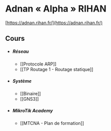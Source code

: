 # Adnan « Alpha » RIHAN
[https://adnan.rihan.fr/](https://adnan.rihan.fr/)

## Cours
- ##### Réseau
	- [[Protocole ARP]]
	- [[TP Routage 1 - Routage statique]]

- ##### Système
	- [[Binaire]]
	- [[GNS3]]

- ##### MikroTik Academy
	- [[MTCNA - Plan de formation]]